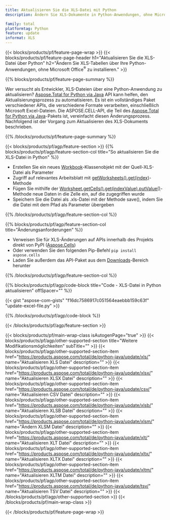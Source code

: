 ```yaml
---
title: Aktualisieren Sie die XLS-Datei mit Python
description: Ändern Sie XLS-Dokumente in Python-Anwendungen, ohne Microsoft Excel zu verwenden. 

family: total
platformtag: Python
feature: update
informat: XLS
---
```

{{< blocks/products/pf/feature-page-wrap >}}
{{< blocks/products/pf/feature-page-header h1="Aktualisieren Sie die XLS-Datei über Python" h2="Ändern Sie XLS-Tabellen über Ihre Python-Anwendungen, ohne Microsoft Office<sup>&reg;</sup> zu installieren." >}}

{{% blocks/products/pf/feature-page-summary %}}

Wer versucht als Entwickler, XLS-Dateien über eine Python-Anwendung zu aktualisieren? [Aspose.Total for Python via Java](https://products.aspose.com/total/python-java/) API kann helfen, den Aktualisierungsprozess zu automatisieren. Es ist ein vollständiges Paket verschiedener APIs, die verschiedene Formate verarbeiten, einschließlich Microsoft Excel-Dateien. Die ASPOSE.CELL-API, die Teil des [Aspose.Total for Python via Java](https://products.aspose.com/total/python-java/)-Pakets ist, vereinfacht diesen Änderungsprozess. Nachfolgend ist der Vorgang zum Aktualisieren des XLS-Dokuments beschrieben.

{{% /blocks/products/pf/feature-page-summary %}}

{{< blocks/products/pf/agp/feature-section >}}
{{% blocks/products/pf/agp/feature-section-col title="So aktualisieren Sie die XLS-Datei in Python" %}}

- Erstellen Sie ein neues [Workbook](https://reference.aspose.com/cells/python-java/asposecells.api/Workbook)-Klassenobjekt mit der Quell-XLS-Datei als Parameter
- Zugriff auf relevantes Arbeitsblatt mit [getWorksheets().get(index)](https://reference.aspose.com/cells/python/asposecells.api/workbook#Worksheets)-Methode
- Fügen Sie mithilfe der [Worksheet.getCells().get(indexValue).putValue()](https://reference.aspose.com/cells/python/asposecells.api/worksheet#Cells)-Methode neue Daten in die Zelle ein, auf die zugegriffen wurde
- Speichern Sie die Datei als .xls-Datei mit der Methode save(), indem Sie die Datei mit dem Pfad als Parameter übergeben

{{% /blocks/products/pf/agp/feature-section-col %}}

{{% blocks/products/pf/agp/feature-section-col title="Änderungsanforderungen" %}}

- Verweisen Sie für XLS-Änderungen auf APIs innerhalb des Projekts direkt von PyPI ([Aspose.Cells](https://pypi.org/project/aspose-cells/))
- Oder verwenden Sie den folgenden Pip-Befehl ```pip install aspose.cells``` 
- Laden Sie außerdem das API-Paket aus dem [Downloads](https://releases.aspose.com/cells/python-java)-Bereich herunter

{{% /blocks/products/pf/agp/feature-section-col %}}

{{% blocks/products/pf/agp/code-block title="Code - XLS-Datei in Python aktualisieren" offSpacer="" %}}

{{< gist "aspose-com-gists" "f16dc7586917c051564eaebbb159c63f" "update-excel-file.py" >}}

{{% /blocks/products/pf/agp/code-block %}}

{{< /blocks/products/pf/agp/feature-section >}}

{{< blocks/products/pf/main-wrap-class isAutogenPage="true" >}}
{{< blocks/products/pf/agp/other-supported-section title="Weitere Modifikationsmöglichkeiten" subTitle="" >}}
{{< blocks/products/pf/agp/other-supported-section-item href="https://products.aspose.com/total/de/python-java/update/xls/" name="Aktualisieren XLS Datei" description="" >}}
{{< blocks/products/pf/agp/other-supported-section-item href="https://products.aspose.com/total/de/python-java/update/xlsx/" name="Aktualisieren XLSX Datei" description="" >}}
{{< blocks/products/pf/agp/other-supported-section-item href="https://products.aspose.com/total/de/python-java/update/csv/" name="Aktualisieren CSV Datei" description="" >}}
{{< blocks/products/pf/agp/other-supported-section-item href="https://products.aspose.com/total/de/python-java/update/xlsb/" name="Aktualisieren XLSB Datei" description="" >}}
{{< blocks/products/pf/agp/other-supported-section-item href="https://products.aspose.com/total/de/python-java/update/xlsm/" name="Ändern XLSM Datei" description="" >}}
{{< blocks/products/pf/agp/other-supported-section-item href="https://products.aspose.com/total/de/python-java/update/xlt/" name="Aktualisieren XLT Datei" description="" >}}
{{< blocks/products/pf/agp/other-supported-section-item href="https://products.aspose.com/total/de/python-java/update/xltx/" name="Aktualisieren XLTX Datei" description="" >}}
{{< blocks/products/pf/agp/other-supported-section-item href="https://products.aspose.com/total/de/python-java/update/xltm/" name="Aktualisieren XLTM Datei" description="" >}}
{{< blocks/products/pf/agp/other-supported-section-item href="https://products.aspose.com/total/de/python-java/update/tsv/" name="Aktualisieren TSV Datei" description="" >}}
{{< /blocks/products/pf/agp/other-supported-section >}}
{{< /blocks/products/pf/main-wrap-class >}}

{{< /blocks/products/pf/feature-page-wrap >}}